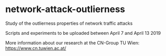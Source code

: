 # network-attack-outlierness
Study of the outlierness properties of network traffic attacks

Scripts and experiments to be uploaded between April 7 and April 13 2019

More information about our research at the CN-Group TU Wien:
https://www.cn.tuwien.ac.at/
